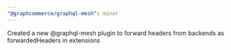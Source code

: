 ```yaml
---
"@graphcommerce/graphql-mesh": minor
---
```


Created a new @graphql-mesh plugin to forward headers from backends as forwardedHeaders in extensions
